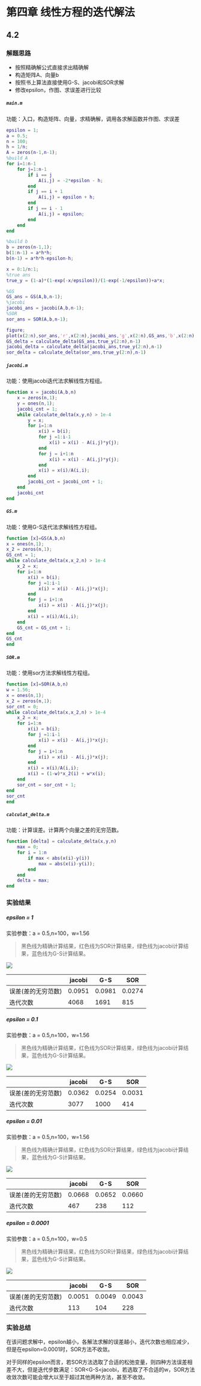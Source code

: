 # 第四章 线性方程的迭代解法

## 4.2

### 解题思路

+ 按照精确解公式直接求出精确解
+ 构造矩阵A、向量b
+ 按照书上算法直接使用G-S、jacobi和SOR求解
+ 修改epsilon，作图、求误差进行比较

##### `main.m`

功能：入口，构造矩阵、向量，求精确解，调用各求解函数并作图、求误差

````matlab
epsilon = 1;
a = 0.5;
n = 100;
h = 1/n;
A = zeros(n-1,n-1);
%build A
for i=1:n-1
    for j=1:n-1
        if i == j
            A(i,j) = -2*epsilon - h;
        end
        if j == i + 1
            A(i,j) = epsilon + h;
        end
        if j == i - 1
            A(i,j) = epsilon;
        end
    end    
end

%build b
b = zeros(n-1,1);
b(1:n-1) = a*h*h;
b(n-1) = a*h*h-epsilon-h;

x = 0:1/n:1;
%true ans
true_y = (1-a)*(1-exp(-x/epsilon))/(1-exp(-1/epsilon))+a*x;

%GS
GS_ans = GS(A,b,n-1);
%jacobi
jacobi_ans = jacobi(A,b,n-1);
%SOR
sor_ans = SOR(A,b,n-1);

figure;
plot(x(2:n),sor_ans,'r',x(2:n),jacobi_ans,'g',x(2:n),GS_ans,'b',x(2:n),true_y(2:n),'k','LineWidth',1.5);
GS_delta = calculate_delta(GS_ans,true_y(2:n),n-1)
jacobi_delta = calculate_delta(jacobi_ans,true_y(2:n),n-1)
sor_delta = calculate_delta(sor_ans,true_y(2:n),n-1)
````

##### `jacobi.m`

功能：使用jacobi迭代法求解线性方程组。

````matlab
function x = jacobi(A,b,n)
    x = zeros(n,1);
    y = ones(n,1);
    jacobi_cnt = 1;
    while calculate_delta(x,y,n) > 1e-4
        y = x;
        for i=1:n
            x(i) = b(i);
            for j =1:i-1
                x(i) = x(i) - A(i,j)*y(j);
            end
            for j = i+1:n
                x(i) = x(i) - A(i,j)*y(j);
            end
            x(i) = x(i)/A(i,i);
        end
        jacobi_cnt = jacobi_cnt + 1;
    end
    jacobi_cnt
end
````

##### `GS.m`

功能：使用G-S迭代法求解线性方程组。

````matlab
function [x]=GS(A,b,n)
x = ones(n,1);
x_2 = zeros(n,1);
GS_cnt = 1;
while calculate_delta(x,x_2,n) > 1e-4
    x_2 = x;
    for i=1:n
        x(i) = b(i);
        for j =1:i-1
            x(i) = x(i) - A(i,j)*x(j);
        end
        for j = i+1:n
            x(i) = x(i) - A(i,j)*x(j);
        end
        x(i) = x(i)/A(i,i);
    end
    GS_cnt = GS_cnt + 1;
end
GS_cnt
end
````

##### `SOR.m`

功能：使用sor方法求解线性方程组。

````matlab
function [x]=SOR(A,b,n)
w = 1.56;
x = ones(n,1);
x_2 = zeros(n,1);
sor_cnt = 0;
while calculate_delta(x,x_2,n) > 1e-4
    x_2 = x;
    for i=1:n
        x(i) = b(i);
        for j =1:i-1
            x(i) = x(i) - A(i,j)*x(j);
        end
        for j = i+1:n
            x(i) = x(i) - A(i,j)*x(j);
        end
        x(i) = x(i)/A(i,i);
        x(i) = (1-w)*x_2(i) + w*x(i);
    end
    sor_cnt = sor_cnt + 1;
end
sor_cnt
end
````

##### `calculat_delta.m`

功能：计算误差。计算两个向量之差的无穷范数。

````matlab
function [delta] = calculate_delta(x,y,n)
    max = 0;
    for i = 1:n
        if max < abs(x(i)-y(i))
            max = abs(x(i)-y(i));
        end    
    end
    delta = max;
end
````



### 实验结果

##### epsilon = 1

实验参数：a = 0.5,n=100，w=1.56

> 黑色线为精确计算结果，红色线为SOR计算结果，绿色线为jacobi计算结果，蓝色线为G-S计算结果。

![](1.png)

|                    | jacobi | G-S    | SOR    |
| ------------------ | ------ | ------ | ------ |
| 误差(差的无穷范数) | 0.0951 | 0.0981 | 0.0274 |
| 迭代次数           | 4068   | 1691   | 815    |

##### epsilon = 0.1

实验参数：a = 0.5,n=100，w=1.56

> 黑色线为精确计算结果，红色线为SOR计算结果，绿色线为jacobi计算结果，蓝色线为G-S计算结果。

![](2.png)

|                    | jacobi | G-S    | SOR    |
| ------------------ | ------ | ------ | ------ |
| 误差(差的无穷范数) | 0.0362 | 0.0254 | 0.0031 |
| 迭代次数           | 3077   | 1000   | 414    |

##### epsilon = 0.01

实验参数：a = 0.5,n=100，w=1.56

> 黑色线为精确计算结果，红色线为SOR计算结果，绿色线为jacobi计算结果，蓝色线为G-S计算结果。

![](3.png)

|                    | jacobi | G-S    | SOR    |
| ------------------ | ------ | ------ | ------ |
| 误差(差的无穷范数) | 0.0668 | 0.0652 | 0.0660 |
| 迭代次数           | 467    | 238    | 112    |

##### epsilon = 0.0001

实验参数：a = 0.5,n=100，w=0.5

> 黑色线为精确计算结果，红色线为SOR计算结果，绿色线为jacobi计算结果，蓝色线为G-S计算结果。

![](4.png)

|                    | jacobi | G-S    | SOR    |
| ------------------ | ------ | ------ | ------ |
| 误差(差的无穷范数) | 0.0051 | 0.0049 | 0.0043 |
| 迭代次数           | 113    | 104    | 228    |

### 实验总结

在该问题求解中，epsilon越小，各解法求解的误差越小，迭代次数也相应减少，但是在epsilon=0.0001时，SOR方法不收敛。

对于同样的epsilon而言，若SOR方法选取了合适的松弛变量，则四种方法误差相差不大，但是迭代步数满足：SOR<G-S<jacobi，若选取了不合适的w，SOR方法收敛次数可能会增大以至于超过其他两种方法，甚至不收敛。